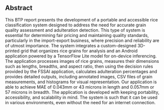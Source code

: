 ## Abstract

This BTP report presents the development of a portable and accessible rice classification system designed to address the need for accurate grain quality assessment and adulteration detection. This type of system is essential for determining fair pricing and maintaining quality standards, particularly in the import-export business, where precision and reliability are of utmost importance. The system integrates a custom-designed 3D-printed grid that organizes rice grains for analysis and an Android application powered by a TensorFlow Lite model for on-device inferencing. The application processes images of rice grains, measures their dimensions such as lengths, breadths, and aspect ratio, then using the decision rules provided by the FSSAI application, calculates adulteration percentages and provides detailed outputs, including annotated images, CSV files of grain measurements, and histograms for visual representation. Our application is able to achieve MAE of 0.043mm or 43 microns in length and 0.057mm or 57 microns in breadth. The application is developed with keeping portability, accessibility, and scalability in mind. The system is such that it can be used in various environments, even without the need for an internet connection.
